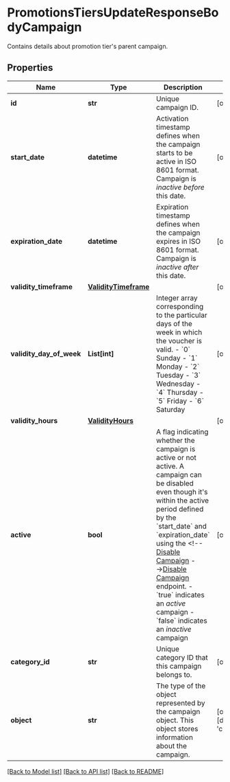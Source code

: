 # PromotionsTiersUpdateResponseBodyCampaign

Contains details about promotion tier's parent campaign.

## Properties
Name | Type | Description | Notes
------------ | ------------- | ------------- | -------------
**id** | **str** | Unique campaign ID. | [optional] 
**start_date** | **datetime** | Activation timestamp defines when the campaign starts to be active in ISO 8601 format. Campaign is *inactive before* this date.  | [optional] 
**expiration_date** | **datetime** | Expiration timestamp defines when the campaign expires in ISO 8601 format.  Campaign is *inactive after* this date. | [optional] 
**validity_timeframe** | [**ValidityTimeframe**](ValidityTimeframe.md) |  | [optional] 
**validity_day_of_week** | **List[int]** | Integer array corresponding to the particular days of the week in which the voucher is valid.  - &#x60;0&#x60; Sunday - &#x60;1&#x60; Monday - &#x60;2&#x60; Tuesday - &#x60;3&#x60; Wednesday - &#x60;4&#x60; Thursday - &#x60;5&#x60; Friday - &#x60;6&#x60; Saturday | [optional] 
**validity_hours** | [**ValidityHours**](ValidityHours.md) |  | [optional] 
**active** | **bool** | A flag indicating whether the campaign is active or not active. A campaign can be disabled even though it&#39;s within the active period defined by the &#x60;start_date&#x60; and &#x60;expiration_date&#x60; using the &lt;!-- [Disable Campaign](OpenAPI.json/paths/~1campaigns~1{campaignId}~1disable) --&gt;[Disable Campaign](ref:disable-campaign) endpoint.    - &#x60;true&#x60; indicates an *active* campaign - &#x60;false&#x60; indicates an *inactive* campaign | [optional] 
**category_id** | **str** | Unique category ID that this campaign belongs to. | [optional] 
**object** | **str** | The type of the object represented by the campaign object. This object stores information about the campaign. | [optional] [default to 'campaign']

[[Back to Model list]](../README.md#documentation-for-models) [[Back to API list]](../README.md#documentation-for-api-endpoints) [[Back to README]](../README.md)


